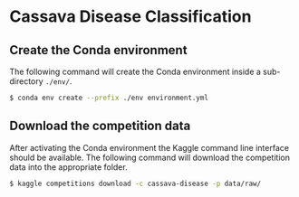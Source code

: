 # Cassava Disease Classification

## Create the Conda environment

The following command will create the Conda environment inside a sub-directory `./env/`.

```bash
$ conda env create --prefix ./env environment.yml
```

## Download the competition data

After activating the Conda environment the Kaggle command line interface should be available. The following command will download the competition data into the appropriate folder.

```bash
$ kaggle competitions download -c cassava-disease -p data/raw/
```
